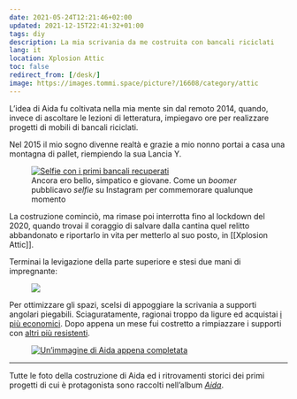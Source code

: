 ```yaml
---
date: 2021-05-24T12:21:46+02:00
updated: 2021-12-15T22:41:32+01:00
tags: diy
description: La mia scrivania da me costruita con bancali riciclati
lang: it
location: Xplosion Attic
toc: false
redirect_from: [/desk/]
image: https://images.tommi.space/picture?/16608/category/attic
---
```

L’idea di Aida fu coltivata nella mia mente sin dal remoto 2014, quando, invece di ascoltare le lezioni di letteratura, impiegavo ore per realizzare progetti di mobili di bancali riciclati.

Nel 2015 il mio sogno divenne realtà e grazie a mio nonno portai a casa una montagna di pallet, riempiendo la sua Lancia Y.

<figure><a href='https://images.tommi.space/picture?/16629/category/aida' target=_blank><img src='https://images.tommi.space/uploads/j/b/u/jbuqxznr00//2021/01/15/20210115115610-347fe016.jpg' title='Selfie con i primi bancali recuperati' alt='Selfie con i primi bancali recuperati'></a><figcaption>Ancora ero bello, simpatico e giovane. Come un <i>boomer</i> pubblicavo <i>selfie</i> su Instagram per commemorare qualunque momento</figcaption></figure>

La costruzione cominciò, ma rimase poi interrotta fino al lockdown del 2020, quando trovai il coraggio di salvare dalla cantina quel relitto abbandonato e riportarlo in vita per metterlo al suo posto, in [[Xplosion Attic]].

Terminai la levigazione della parte superiore e stesi due mani di impregnante:

<figure><a href='https://images.tommi.space/picture?/16618/category/aida' target=_blank><img src='https://images.tommi.space/i?/uploads/j/b/u/jbuqxznr00//2021/01/15/20210115115528-e0f29a8b-me.jpg'></a></figure>

Per ottimizzare gli spazi, scelsi di appoggiare la scrivania a supporti angolari piegabili. Sciaguratamente, ragionai troppo da ligure ed acquistai [i più economici](https://www.amazon.it/gp/product/B07GBVJBG9/ref=ppx_yo_dt_b_asin_title_o03_s00?ie=UTF8&psc=1 'Ewead.1PAIR 45,7 cm cattura di uscita supporto panca tavolo pieghevole scaffale staffa di montaggio con viti su Amazon'). Dopo appena un mese fui costretto a rimpiazzare i supporti con [altri più resistenti](https://www.amazon.it/gp/product/B07RJMH6DH/ref=ppx_yo_dt_b_asin_title_o01_s00?ie=UTF8&psc=1 'Supporti Ripiani Pieghevoli su Amazon').


<figure><a href='https://images.tommi.space/picture?/16626/category/aida' target='_blank'><img src='https://images.tommi.space/i?/uploads/j/b/u/jbuqxznr00//2021/01/15/20210115115602-b5fe253c-me.jpg' title='Aida appena completata' alt='Un’immagine di Aida appena completata'></a></figure>

---

Tutte le foto della costruzione di Aida ed i ritrovamenti storici dei primi progetti di cui è protagonista sono raccolti nell’album [<cite>Aida</cite>](https://images.tommi.space/index?/category/aida 'Immagini di Aida').
